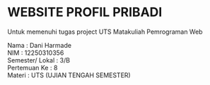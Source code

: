 # WEBSITE PROFIL PRIBADI
Untuk memenuhi tugas project UTS Matakuliah Pemrograman Web

Nama              : Dani Harmade\
NIM               : 12250310356\
Semester/ Lokal   : 3/B\
Pertemuan Ke      : 8\
Materi            : UTS (UJIAN TENGAH SEMESTER)



